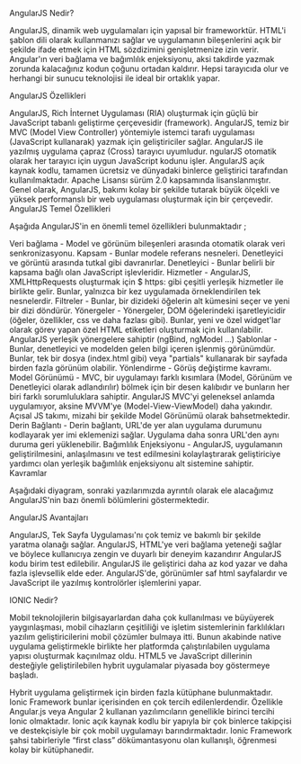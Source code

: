 AngularJS Nedir?

AngularJS, dinamik web uygulamaları için yapısal bir frameworktür. HTML'i şablon dili olarak kullanmanızı sağlar ve uygulamanın bileşenlerini açık bir şekilde ifade etmek için HTML sözdizimini genişletmenize izin verir. Angular'ın veri bağlama ve bağımlılık enjeksiyonu, aksi takdirde yazmak zorunda kalacağınız kodun çoğunu ortadan kaldırır. Hepsi tarayıcıda olur ve herhangi bir sunucu teknolojisi ile ideal bir ortaklık yapar.

AngularJS Özellikleri

AngularJS, Rich İnternet Uygulaması (RIA) oluşturmak için güçlü bir JavaScript tabanlı geliştirme çerçevesidir (framework).
AngularJS, temiz bir MVC (Model View Controller) yöntemiyle istemci tarafı uygulaması (JavaScript kullanarak) yazmak için geliştiriciler sağlar.
AngularJS ile yazılmış uygulama çapraz (Cross) tarayıcı uyumludur.
ngularJS otomatik olarak her tarayıcı için uygun JavaScript kodunu işler.
AngularJS açık kaynak kodlu, tamamen ücretsiz ve dünyadaki binlerce geliştirici tarafından kullanılmaktadır. Apache Lisansı sürüm 2.0 kapsamında lisanslanmıştır.
Genel olarak, AngularJS, bakımı kolay bir şekilde tutarak büyük ölçekli ve yüksek performanslı bir web uygulaması oluşturmak için bir çerçevedir.
AngularJS Temel Özellikleri

Aşağıda AngularJS'in en önemli temel özellikleri bulunmaktadır ;

Veri bağlama - Model ve görünüm bileşenleri arasında otomatik olarak veri senkronizasyonu.
Kapsam - Bunlar modele referans nesneleri. Denetleyici ve görüntü arasında tutkal gibi davranırlar.
Denetleyici - Bunlar belirli bir kapsama bağlı olan JavaScript işlevleridir.
Hizmetler - AngularJS, XMLHttpRequests oluşturmak için $ https: gibi çeşitli yerleşik hizmetler ile birlikte gelir. Bunlar, yalnızca bir kez uygulamada örneklendirilen tek nesnelerdir.
Filtreler - Bunlar, bir dizideki öğelerin alt kümesini seçer ve yeni bir dizi döndürür.
Yönergeler - Yönergeler, DOM öğelerindeki işaretleyicidir (öğeler, özellikler, css ve daha fazlası gibi). Bunlar, yeni ve özel widget'lar olarak görev yapan özel HTML etiketleri oluşturmak için kullanılabilir. AngularJS yerleşik yönergelere sahiptir (ngBind, ngModel ...)
Şablonlar - Bunlar, denetleyici ve modelden gelen bilgi içeren işlenmiş görünümdür. Bunlar, tek bir dosya (index.html gibi) veya "partials" kullanarak bir sayfada birden fazla görünüm olabilir.
Yönlendirme - Görüş değiştirme kavramı.
Model Görünümü - MVC, bir uygulamayı farklı kısımlara (Model, Görünüm ve Denetleyici olarak adlandırılır) bölmek için bir desen kalıbıdır ve bunların her biri farklı sorumluluklara sahiptir. AngularJS MVC'yi geleneksel anlamda uygulamıyor, aksine MVVM'ye (Model-View-ViewModel) daha yakındır. Açısal JS takımı, mizahi bir şekilde Model Görünümü olarak bahsetmektedir.
Derin Bağlantı - Derin bağlantı, URL'de yer alan uygulama durumunu kodlayarak yer imi eklemenizi sağlar. Uygulama daha sonra URL'den aynı duruma geri yüklenebilir.
Bağımlılık Enjeksiyonu - AngularJS, uygulamanın geliştirilmesini, anlaşılmasını ve test edilmesini kolaylaştırarak geliştiriciye yardımcı olan yerleşik bağımlılık enjeksiyonu alt sistemine sahiptir.
Kavramlar

Aşağıdaki diyagram, sonraki yazılarımızda ayrıntılı olarak ele alacağımız AngularJS'nin bazı önemli bölümlerini göstermektedir.

AngularJS Avantajları

AngularJS, Tek Sayfa Uygulaması'nı çok temiz ve bakımlı bir şekilde yaratma olanağı sağlar.
AngularJS, HTML'ye veri bağlama yeteneği sağlar ve böylece kullanıcıya zengin ve duyarlı bir deneyim kazandırır
AngularJS kodu birim test edilebilir.
AngularJS ile geliştirici daha az kod yazar ve daha fazla işlevsellik elde eder.
AngularJS'de, görünümler saf html sayfalardır ve JavaScript ile yazılmış kontrolörler işlemlerini yapar.

IONIC Nedir?

Mobil teknolojilerin bilgisayarlardan daha çok kullanılması ve büyüyerek yaygınlaşması, mobil cihazların çeşitliliği ve işletim sistemlerinin farklılıkları yazılım geliştiricilerini mobil çözümler bulmaya itti. Bunun akabinde native uygulama geliştirmekle birlikte her platformda çalıştırılabilen uygulama yapısı oluşturmak kaçınılmaz oldu. HTML5 ve JavaScript dillerinin desteğiyle geliştirilebilen hybrit uygulamalar piyasada boy göstermeye başladı.

Hybrit uygulama geliştirmek için birden fazla kütüphane bulunmaktadır. Ionic Framework bunlar içerisinden en çok tercih edilenlerdendir. Özellikle Angular.js veya Angular 2 kullanan yazılımcıların genellikle birinci tercihi Ionic olmaktadır. Ionic açık kaynak kodlu bir yapıyla bir çok binlerce takipçisi ve destekçisiyle bir çok mobil uygulamayı barındırmaktadır. Ionic Framework şahsi tabirleriyle “first class” dökümantasyonu olan kullanışlı, öğrenmesi kolay bir kütüphanedir.


